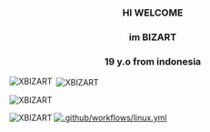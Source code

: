 <h3 align="center">HI WELCOME</h3>
<h3 align="center">im BIZART</h3>
<h3 align="center">19 y.o from indonesia</h3>

<p><img align="left" src="https://github-readme-stats.vercel.app/api/top-langs?username=XBIZART&show_icons=true&locale=en&layout=compact" alt="XBIZART" /></p>

<p>&nbsp;<img align="center" src="https://github-readme-stats.vercel.app/api?username=XBIZART&show_icons=true&locale=en" alt="XBIZART" /></p>

<p><img align="center" src="https://github-readme-streak-stats.herokuapp.com/?user=XBIZART&" alt="XBIZART" /></p>

<p><img align="left" src="https://github-profile-trophy.vercel.app/?username=XBIZART&column=3&margin-w=15&margin-h=15&" alt="XBIZART" /></p>

[![.github/workflows/linux.yml](https://github.com/XBIZART/fastmac/actions/workflows/linux.yml/badge.svg?branch=master)](https://github.com/XBIZART/fastmac/actions/workflows/linux.yml)
